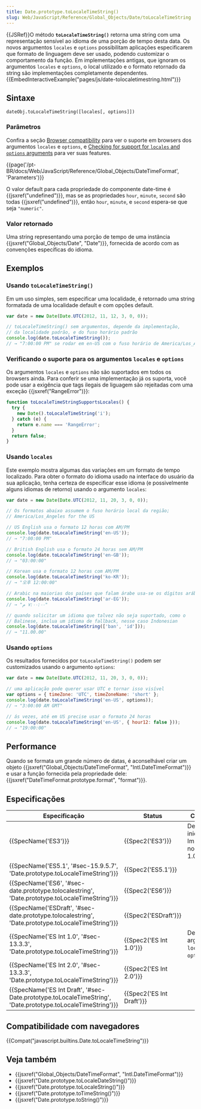 ```yaml
---
title: Date.prototype.toLocaleTimeString()
slug: Web/JavaScript/Reference/Global_Objects/Date/toLocaleTimeString
---
```

{{JSRef}}O método **`toLocaleTimeString()`** retorna uma string com uma representação sensível ao idioma de uma porção de tempo desta data. Os novos argumentos `locales` e `options` possibilitam aplicações especificarem que formato de linguagem deve ser usado, podendo customizar o comportamento da função. Em implementações antigas, que ignoram os argumentos `locales` e `options`, o local utilizado e o formato retornado da string são implementações completamente dependentes.{{EmbedInteractiveExample("pages/js/date-tolocaletimestring.html")}}

## Sintaxe

```
dateObj.toLocaleTimeString([locales[, options]])
```

### Parâmetros

Confira a seção [Browser compatibility](#Browser_Compatibility) para ver o suporte em browsers dos argumentos `locales` e `options`, e [Checking for support for `locales` and `options` arguments](#Checking_for_support_for_locales_and_options_arguments) para ver suas features.

{{page('/pt-BR/docs/Web/JavaScript/Reference/Global_Objects/DateTimeFormat', 'Parameters')}}

O valor default para cada propriedade do componente date-time é {{jsxref("undefined")}}, mas se as propriedades `hour`, `minute`, `second` são todas {{jsxref("undefined")}}, então `hour`, `minute`, e `second` espera-se que seja `"numeric"`.

### Valor retornado

Uma string representando uma porção de tempo de uma instância {{jsxref("Global_Objects/Date", "Date")}}, fornecida de acordo com as convenções específicas do idioma.

## Exemplos

### Usando `toLocaleTimeString()`

Em um uso simples, sem especificar uma localidade, é retornado uma string formatada de uma localidade default e com opções default.

```js
var date = new Date(Date.UTC(2012, 11, 12, 3, 0, 0));

// toLocaleTimeString() sem argumentos, depende da implementação,
// da localidade padrão, e do fuso horário padrão
console.log(date.toLocaleTimeString());
// → "7:00:00 PM" se rodar em en-US com o fuso horário de America/Los_Angeles
```

### Verificando o suporte para os argumentos `locales` e `options`

Os argumentos `locales` e `options` não são suportados em todos os browsers ainda. Para conferir se uma implementação já os suporta, você pode usar a exigência que tags ilegais de liguagem são rejeitadas com uma exceção {{jsxref("RangeError")}}:

```js
function toLocaleTimeStringSupportsLocales() {
  try {
    new Date().toLocaleTimeString('i');
  } catch (e) {
    return e​.name === 'RangeError';
  }
  return false;
}
```

### Usando `locales`

Este exemplo mostra algumas das variações em um formato de tempo localizado. Para obter o formato do idioma usado na interface do usuário da sua aplicação, tenha certeza de especificar esse idioma (e possivelmente alguns idiomas de retorno) usando o argumento `locales`:

```js
var date = new Date(Date.UTC(2012, 11, 20, 3, 0, 0));

// Os formatos abaixo assumem o fuso horário local da região;
// America/Los_Angeles for the US

// US English usa o formato 12 horas com AM/PM
console.log(date.toLocaleTimeString('en-US'));
// → "7:00:00 PM"

// British English usa o formato 24 horas sem AM/PM
console.log(date.toLocaleTimeString('en-GB'));
// → "03:00:00"

// Korean usa o formato 12 horas com AM/PM
console.log(date.toLocaleTimeString('ko-KR'));
// → "오후 12:00:00"

// Arabic na maiorias dos países que falam árabe usa-se os dígitos arábicos reais
console.log(date.toLocaleTimeString('ar-EG'));
// → "٧:٠٠:٠٠ م"

// quando solicitar um idioma que talvez não seja suportado, como o
// Balinese, inclua um idioma de fallback, nesse caso Indonesian
console.log(date.toLocaleTimeString(['ban', 'id']));
// → "11.00.00"
```

### Usando `options`

Os resultados fornecidos por `toLocaleTimeString()` podem ser customizados usando o argumento `options`:

```js
var date = new Date(Date.UTC(2012, 11, 20, 3, 0, 0));

// uma aplicação pode querer usar UTC e tornar isso visível
var options = { timeZone: 'UTC', timeZoneName: 'short' };
console.log(date.toLocaleTimeString('en-US', options));
// → "3:00:00 AM GMT"

// ás vezes, até em US precise usar o formato 24 horas
console.log(date.toLocaleTimeString('en-US', { hour12: false }));
// → "19:00:00"
```

## Performance

Quando se formata um grande número de datas, é aconselhável criar um objeto {{jsxref("Global_Objects/DateTimeFormat", "Intl.DateTimeFormat")}} e usar a função fornecida pela propriedade dele: {{jsxref("DateTimeFormat.prototype.format", "format")}}.

## Especificações

| Especificação                                                                                                                                    | Status                           | Comentário                                         |
| ------------------------------------------------------------------------------------------------------------------------------------------------ | -------------------------------- | -------------------------------------------------- |
| {{SpecName('ES3')}}                                                                                                                         | {{Spec2('ES3')}}             | Definição inicial, Implementado no JavaScript 1.0. |
| {{SpecName('ES5.1', '#sec-15.9.5.7', 'Date.prototype.toLocaleTimeString')}}                                             | {{Spec2('ES5.1')}}         |                                                    |
| {{SpecName('ES6', '#sec-date.prototype.tolocalestring', 'Date.prototype.toLocaleTimeString')}}                     | {{Spec2('ES6')}}             |                                                    |
| {{SpecName('ESDraft', '#sec-date.prototype.tolocalestring', 'Date.prototype.toLocaleTimeString')}}             | {{Spec2('ESDraft')}}     |                                                    |
| {{SpecName('ES Int 1.0', '#sec-13.3.3', 'Date.prototype.toLocaleTimeString')}}                                         | {{Spec2('ES Int 1.0')}} | Define os argumentos `locales` e `options`.        |
| {{SpecName('ES Int 2.0', '#sec-13.3.3', 'Date.prototype.toLocaleTimeString')}}                                         | {{Spec2('ES Int 2.0')}} |                                                    |
| {{SpecName('ES Int Draft', '#sec-Date.prototype.toLocaleTimeString', 'Date.prototype.toLocaleTimeString')}} | {{Spec2('ES Int Draft')}} |                                                    |

## Compatibilidade com navegadores

{{Compat("javascript.builtins.Date.toLocaleTimeString")}}

## Veja também

- {{jsxref("Global_Objects/DateTimeFormat", "Intl.DateTimeFormat")}}
- {{jsxref("Date.prototype.toLocaleDateString()")}}
- {{jsxref("Date.prototype.toLocaleString()")}}
- {{jsxref("Date.prototype.toTimeString()")}}
- {{jsxref("Date.prototype.toString()")}}
